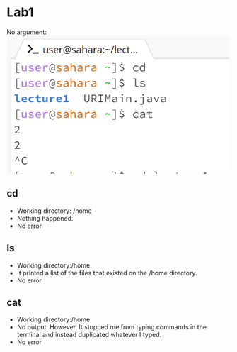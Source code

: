 # Lab1
No argument:
![Image](chrome_9QwfKmkukh.png)
## cd
- Working directory: /home
- Nothing happened.
- No error

## ls
- Working directory:/home
- It printed a list of the files that existed on the /home directory.
- No error

## cat
- Working directory:/home
- No output. However. It stopped me from typing commands in the terminal and instead duplicated whatever I typed.
- No error
